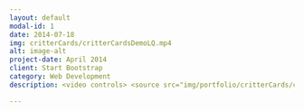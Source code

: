 ```yaml
---
layout: default
modal-id: 1
date: 2014-07-18
img: critterCards/critterCardsDemoLQ.mp4
alt: image-alt
project-date: April 2014
client: Start Bootstrap
category: Web Development
description: <video controls> <source src="img/portfolio/critterCards/critterCardsDemoLQ.mp4" type="video/mp4"> </video>

---
```

